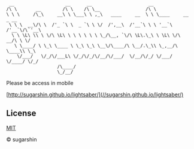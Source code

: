 ```
 __                   __      __                     __
/\ \       __        /\ \    /\ \__                 /\ \
\ \ \     /\_\     __\ \ \___\ \ ,_\   ____     __  \ \ \____     __   _ __  
 \ \ \  __\/\ \  /'_ `\ \  _ `\ \ \/  /',__\  /'__`\ \ \ '__`\  /'__`\/\`'__\
  \ \ \L\ \\ \ \/\ \L\ \ \ \ \ \ \ \_/\__, `\/\ \L\.\_\ \ \L\ \/\  __/\ \ \/
   \ \____/ \ \_\ \____ \ \_\ \_\ \__\/\____/\ \__/.\_\\ \_,__/\ \____\\ \_\
    \/___/   \/_/\/___L\ \/_/\/_/\/__/\/___/  \/__/\/_/ \/___/  \/____/ \/_/
                   /\____/
                   \_/__/
```

Please be access in mobile

[http://sugarshin.github.io/lightsaber/](//sugarshin.github.io/lightsaber/)

## License

[MIT][license-url]

© sugarshin

[license-url]: http://sugarshin.mit-license.org/
